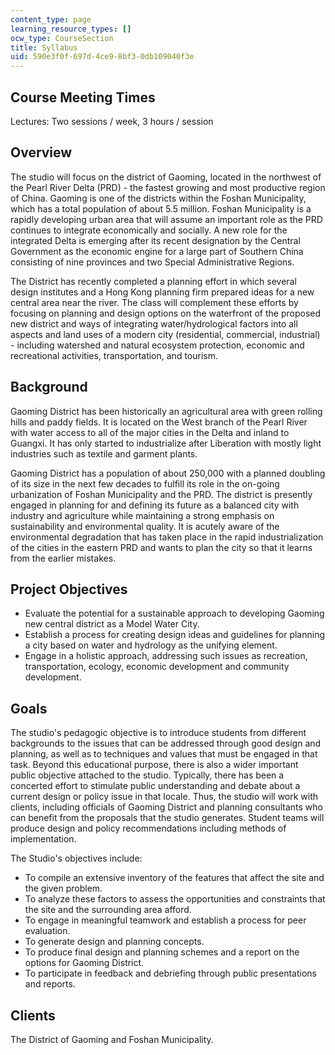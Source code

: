 ```yaml
---
content_type: page
learning_resource_types: []
ocw_type: CourseSection
title: Syllabus
uid: 590e3f0f-697d-4ce9-8bf3-0db109040f3e
---
```


Course Meeting Times
--------------------

Lectures: Two sessions / week, 3 hours / session

Overview
--------

The studio will focus on the district of Gaoming, located in the northwest of the Pearl River Delta (PRD) - the fastest growing and most productive region of China. Gaoming is one of the districts within the Foshan Municipality, which has a total population of about 5.5 million. Foshan Municipality is a rapidly developing urban area that will assume an important role as the PRD continues to integrate economically and socially. A new role for the integrated Delta is emerging after its recent designation by the Central Government as the economic engine for a large part of Southern China consisting of nine provinces and two Special Administrative Regions.

The District has recently completed a planning effort in which several design institutes and a Hong Kong planning firm prepared ideas for a new central area near the river. The class will complement these efforts by focusing on planning and design options on the waterfront of the proposed new district and ways of integrating water/hydrological factors into all aspects and land uses of a modern city (residential, commercial, industrial) - including watershed and natural ecosystem protection, economic and recreational activities, transportation, and tourism.

Background
----------

Gaoming District has been historically an agricultural area with green rolling hills and paddy fields. It is located on the West branch of the Pearl River with water access to all of the major cities in the Delta and inland to Guangxi. It has only started to industrialize after Liberation with mostly light industries such as textile and garment plants.

Gaoming District has a population of about 250,000 with a planned doubling of its size in the next few decades to fulfill its role in the on-going urbanization of Foshan Municipality and the PRD. The district is presently engaged in planning for and defining its future as a balanced city with industry and agriculture while maintaining a strong emphasis on sustainability and environmental quality. It is acutely aware of the environmental degradation that has taken place in the rapid industrialization of the cities in the eastern PRD and wants to plan the city so that it learns from the earlier mistakes.

Project Objectives
------------------

*   Evaluate the potential for a sustainable approach to developing Gaoming new central district as a Model Water City.
*   Establish a process for creating design ideas and guidelines for planning a city based on water and hydrology as the unifying element.
*   Engage in a holistic approach, addressing such issues as recreation, transportation, ecology, economic development and community development.

Goals
-----

The studio's pedagogic objective is to introduce students from different backgrounds to the issues that can be addressed through good design and planning, as well as to techniques and values that must be engaged in that task. Beyond this educational purpose, there is also a wider important public objective attached to the studio. Typically, there has been a concerted effort to stimulate public understanding and debate about a current design or policy issue in that locale. Thus, the studio will work with clients, including officials of Gaoming District and planning consultants who can benefit from the proposals that the studio generates. Student teams will produce design and policy recommendations including methods of implementation.

The Studio's objectives include:

*   To compile an extensive inventory of the features that affect the site and the given problem.
*   To analyze these factors to assess the opportunities and constraints that the site and the surrounding area afford.
*   To engage in meaningful teamwork and establish a process for peer evaluation.
*   To generate design and planning concepts.
*   To produce final design and planning schemes and a report on the options for Gaoming District.
*   To participate in feedback and debriefing through public presentations and reports.

Clients
-------

The District of Gaoming and Foshan Municipality.
